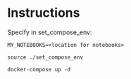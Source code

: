 # Instructions

Specify in set_compose_env:
```
MY_NOTEBOOKS=<location for notebooks>
```


```
source ./set_compose_env

docker-compose up -d
```

